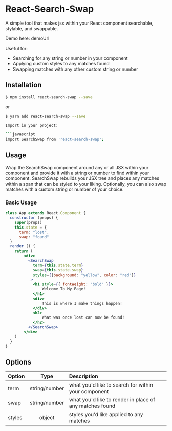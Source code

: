 # React-Search-Swap

A simple tool that makes jsx within your React component searchable, stylable, and swappable.

Demo here: demoUrl

Useful for:

- Searching for any string or number in your component
- Applying custom styles to any matches found
- Swapping matches with any other custom string or number

## Installation

```bash
$ npm install react-search-swap --save
```

or

````bash
$ yarn add react-search-swap --save

Import in your project:

```javascript
import SearchSwap from 'react-search-swap';
````

## Usage

Wrap the SearchSwap component around any or all JSX within your component and provide it with a string or number to find within your component. SearchSwap rebuilds your JSX tree and places any matches within a span that can be styled to your liking. Optionally, you can also swap matches with a custom string or number of your choice.

### Basic Usage

```jsx
class App extends React.Component {
  constructor (props) {
    super(props)
    this.state = {
      term: "lost",
      swap: "found"
  }
  render () {
    return (
        <div>
          <SearchSwap
            term={this.state.term}
            swap={this.state.swap}
            styles={{background: "yellow", color: "red"}}
           >
            <h1 style={{ fontWeight: "bold" }}>
                Welcome To My Page!
            </h1>
            <div>
                This is where I make things happen!
            </div>
            <h2>
                What was once lost can now be found!
            </h2>
          </SearchSwap>
        </div>
    )
  }
}
```

## Options

| Option |     Type      | Description                                             |
| :----- | :-----------: | :------------------------------------------------------ |
| term   | string/number | what you'd like to search for within your component     |
| swap   | string/number | what you'd like to render in place of any matches found |
| styles |    object     | styles you'd like applied to any matches                |
